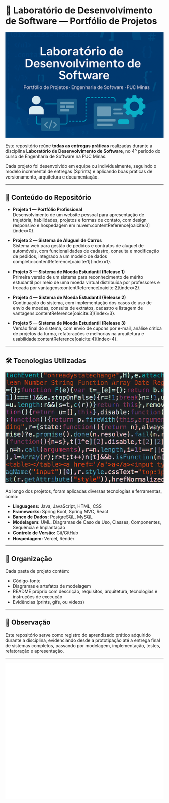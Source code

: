 # 🧪 Laboratório de Desenvolvimento de Software — Portfólio de Projetos

![Banner](img/banner-repositorio.png)

Este repositório reúne **todas as entregas práticas** realizadas durante a disciplina **Laboratório de Desenvolvimento de Software**, no 4º período do curso de Engenharia de Software na PUC Minas.  

Cada projeto foi desenvolvido em equipe ou individualmente, seguindo o modelo incremental de entregas (Sprints) e aplicando boas práticas de versionamento, arquitetura e documentação.  

---

## 📂 Conteúdo do Repositório

- **Projeto 1 — Portfólio Profissional**  
  Desenvolvimento de um website pessoal para apresentação de trajetória, habilidades, projetos e formas de contato, com design responsivo e hospedagem em nuvem:contentReference[oaicite:0]{index=0}.

- **Projeto 2 — Sistema de Aluguel de Carros**  
  Sistema web para gestão de pedidos e contratos de aluguel de automóveis, com funcionalidades de cadastro, consulta e modificação de pedidos, integrado a um modelo de dados completo:contentReference[oaicite:1]{index=1}.

- **Projeto 3 — Sistema de Moeda Estudantil (Release 1)**  
  Primeira versão de um sistema para reconhecimento de mérito estudantil por meio de uma moeda virtual distribuída por professores e trocada por vantagens:contentReference[oaicite:2]{index=2}.

- **Projeto 4 — Sistema de Moeda Estudantil (Release 2)**  
  Continuação do sistema, com implementação dos casos de uso de envio de moedas, consulta de extratos, cadastro e listagem de vantagens:contentReference[oaicite:3]{index=3}.

- **Projeto 5 — Sistema de Moeda Estudantil (Release 3)**  
  Versão final do sistema, com envio de cupons por e-mail, análise crítica de projetos da turma, refatorações e melhorias na arquitetura e usabilidade:contentReference[oaicite:4]{index=4}.

---

## 🛠️ Tecnologias Utilizadas

![Conceito de Desenvolvimento](img/dev-concept.png)

Ao longo dos projetos, foram aplicadas diversas tecnologias e ferramentas, como:
- **Linguagens:** Java, JavaScript, HTML, CSS
- **Frameworks:** Spring Boot, Spring MVC, React
- **Banco de Dados:** PostgreSQL, MySQL
- **Modelagem:** UML, Diagramas de Caso de Uso, Classes, Componentes, Sequência e Implantação
- **Controle de Versão:** Git/GitHub
- **Hospedagem:** Vercel, Render

---

## 📑 Organização

Cada pasta de projeto contém:
- Código-fonte
- Diagramas e artefatos de modelagem
- README próprio com descrição, requisitos, arquitetura, tecnologias e instruções de execução
- Evidências (prints, gifs, ou vídeos)

---

## 📌 Observação
Este repositório serve como registro do aprendizado prático adquirido durante a disciplina, evidenciando desde a prototipação até a entrega final de sistemas completos, passando por modelagem, implementação, testes, refatoração e apresentação.

---

![PUC Minas](img/logo-puc.png)
